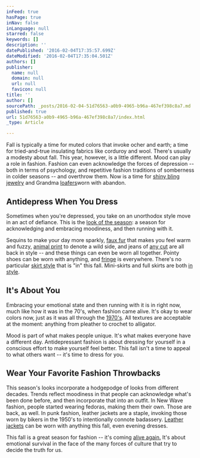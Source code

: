 ```yaml
---
inFeed: true
hasPage: true
inNav: false
inLanguage: null
starred: false
keywords: []
description: ''
datePublished: '2016-02-04T17:35:57.699Z'
dateModified: '2016-02-04T17:35:04.501Z'
authors: []
publisher:
  name: null
  domain: null
  url: null
  favicon: null
title: ''
author: []
sourcePath: _posts/2016-02-04-51d76563-a0b9-4965-b96a-467ef398c8a7.md
published: true
url: 51d76563-a0b9-4965-b96a-467ef398c8a7/index.html
_type: Article

---
```

Fall is typically a time for muted colors that invoke ocher and earth; a time for tried-and-true insulating fabrics like corduroy and wool. There's usually a modesty about fall. This year, however, is a little different. Mood can play a role in fashion. Fashion can even acknowledge the forces of depression -- both in terms of psychology, and repetitive fashion traditions of somberness in colder seasons -- and overthrow them. Now is a time for [shiny bling jewelry][0] and Grandma [loafers][1]worn with abandon.

## Antidepress When You Dress

Sometimes when you're depressed, you take on an unorthodox style move in an act of defiance. This is the [look of the season][2]: a season for acknowledging and embracing moodiness, and then running with it.

Sequins to make your day more sparkly, [faux fur][3] that makes you feel warm and fuzzy, [animal print][4] to denote a wild side, and jeans of [any cut][5] are all back in style -- and these things can even be worn all together. Pointy shoes can be worn with anything, and [fringe][6] is everywhere. There's no particular [skirt style][7] that is "in" this fall. Mini-skirts and full skirts are both [in style][8].

## It's About You

Embracing your emotional state and then running with it is in right now, much like how it was in the 70's, when fashion came alive. It's okay to wear colors now, just as it was all through the [1970's][9]. All textures are acceptable at the moment: anything from pleather to crochet to alligator.

Mood is part of what makes people unique. It's what makes everyone have a different day. Antidepressant fashion is about dressing for yourself in a conscious effort to make yourself feel better. This fall isn't a time to appeal to what others want -- it's time to dress for you.

## Wear Your Favorite Fashion Throwbacks

This season's looks incorporate a hodgepodge of looks from different decades. Trends reflect moodiness in that people can acknowledge what's been done before, and then incorporate that into an outfit. In New Wave fashion, people started wearing fedoras, making them their own. Those are back, as well. In punk fashion, leather jackets are a staple, invoking those worn by bikers in the 1950's to intentionally connote badassery. [Leather jackets][10] can be worn with anything this fall, even evening dresses.

This fall is a great season for fashion -- it's coming [alive again.][11] It's about emotional survival in the face of the many forces of culture that try to decide the truth for us.

[0]: null
[1]: http://www.elle.com/fashion/trend-reports/news/g26017/the-complete-fall-2015-trend-guide/?slide=2
[2]: http://www.elle.com/fashion/trend-reports/news/g26017/the-complete-fall-2015-trend-guide/
[3]: http://news.yahoo.com/hieroglyphics-faux-fur-kenzo-pre-fall-2015-152016559.html;_ylt=A0LEVyoRVQRWH.oAAh1XNyoA;_ylu=X3oDMTExaWVyM3B1BGNvbG8DYmYxBHBvcwMxBHZ0aWQDREZENl8xBHNlYwNzcg--
[4]: http://www.vogue.com/slideshow/13293282/pre-fall-2015-trends/#8
[5]: http://www.elle.com/fashion/shopping/g26717/fall-2015-denim-trends/?slide=1
[6]: http://www.vogue.com/slideshow/13351316/london-fashion-week-best-street-style-spring-2016/#1
[7]: http://www.elle.com/fashion/trend-reports/news/g26017/the-complete-fall-2015-trend-guide/?slide=3
[8]: http://newyork.cbslocal.com/top-lists/best-fashion-trends-for-fall-2015/
[9]: http://www.vogue.com/slideshow/13293282/pre-fall-2015-trends/#1
[10]: http://www.polyvore.com/leather_jackets_fall_2015_rainbow/collection?id=4649737
[11]: http://www.nytimes.com/2015/09/25/fashion/milan-fashion-week-spring-2016-fendi-pucci-ferretti.html?ref=fashion&_r=0